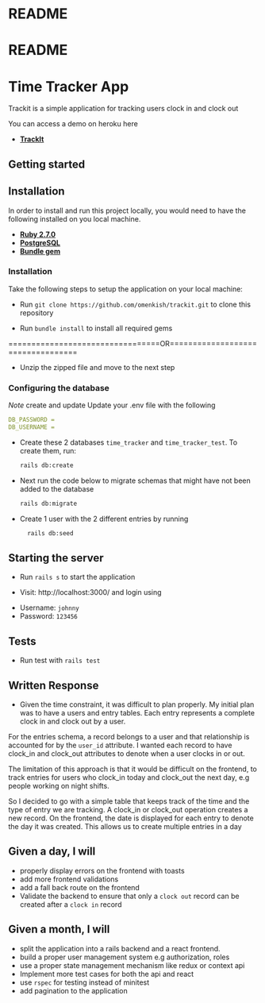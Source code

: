 # README

# README

# Time Tracker App

Trackit is a simple application for tracking users clock in and clock out

You can access a demo on heroku here 

- [**TrackIt**](https://eneojo-trackit.herokuapp.com)

## Getting started

## Installation

In order to install and run this project locally, you would need to have the following installed on you local machine.

- [**Ruby 2.7.0**](https://www.ruby-lang.org/en/downloads/)
- [**PostgreSQL**](https://www.postgresql.org/download/)
- [**Bundle gem**](https://https://bundler.io/)

### Installation

Take the following steps to setup the application on your local machine:

- Run `git clone https://github.com/omenkish/trackit.git` to clone this repository

- Run `bundle install` to install all required gems

=================================OR==================================

- Unzip the zipped file and move to the next step

### Configuring the database

_Note_ create and update Update your .env file with the following

```yml
DB_PASSWORD = 
DB_USERNAME =
```

- Create these 2 databases `time_tracker` and `time_tracker_test`. To create them, run:

  ```bash
  rails db:create
  ```

- Next run the code below to migrate schemas that might have not been added to the database

  ```bash
  rails db:migrate
  ```
- Create 1 user with the 2 different entries  by running
    ```bash
      rails db:seed
    ```
## Starting the server

* Run `rails s` to start the application

* Visit: http://localhost:3000/ and login using
- Username: `johnny`
- Password: `123456`

## Tests

* Run test with `rails test`

## Written Response

* Given the time constraint, it was difficult to plan properly. My initial plan was to have a users and entry tables. Each entry represents a complete clock in and clock out by a user.

For the entries schema, a record belongs to a user and that relationship is accounted for by the `user_id` attribute. I wanted each record to have clock_in and clock_out attributes to denote when a user clocks in or out.

The limitation of this approach is that it would be difficult on the frontend, to track entries for users who clock_in today and clock_out the next day, e.g people working on night shifts.

So I decided to go with a simple table that keeps track of the time and the type of entry we are tracking. A clock_in or clock_out operation creates a new record. On the frontend, the date is displayed for each entry to denote the day it was created. This allows us to create multiple entries in a day

## Given a day, I will

* properly display errors on the frontend with toasts
* add more frontend validations
* add a fall back route on the frontend
* Validate the backend to ensure that only a `clock out` record can be created after a `clock in` record

## Given a month, I will

* split the application into a rails backend and a react frontend.
* build a proper user management system e.g authorization, roles
* use a proper state management mechanism like redux or context api
* Implement more test cases for both the api and react
* use `rspec` for testing instead of minitest
* add pagination to the application
